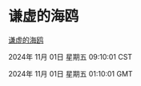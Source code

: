# 谦虚的海鸥
[谦虚的海鸥](http://219.139.197.74:56308/qxdho/course/base/hotlink/index.php)

2024年 11月 01日 星期五 09:10:01 CST

2024年 11月 01日 星期五 01:10:01 GMT
